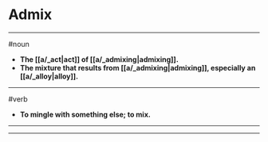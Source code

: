# Admix
---
#noun
- **The [[a/_act|act]] of [[a/_admixing|admixing]].**
- **The mixture that results from [[a/_admixing|admixing]], especially an [[a/_alloy|alloy]].**
---
#verb
- **To mingle with something else; to mix.**
---
---
